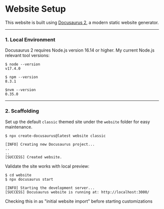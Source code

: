 # Website Setup

This website is built using [Docusaurus 2](https://docusaurus.io/), a modern static website generator.

---

### 1. Local Environment

Docusaurus 2 requires Node.js version 16.14 or higher. My current Node.js relevant tool versions:

```
$ node --version
v17.4.0

$ npm --version
8.3.1

$nvm --version
0.35.0
```
---

### 2. Scaffolding

Set up the default `classic` themed site under the `website` folder for easy maintenance.

```
$ npx create-docusaurus@latest website classic

[INFO] Creating new Docusaurus project...
..
..
[SUCCESS] Created website.
```

Validate the site works with local preview:

```
$ cd website
$ npx docusaurus start 

[INFO] Starting the development server...
[SUCCESS] Docusaurus website is running at: http://localhost:3000/

```

Checking this in as "initial website import" before starting customizations
